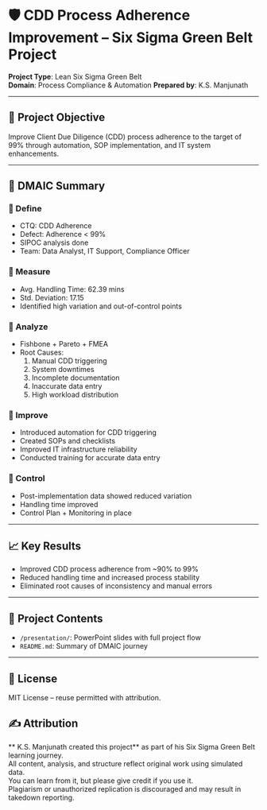 # 🛡️ CDD Process Adherence Improvement – Six Sigma Green Belt Project

**Project Type**: Lean Six Sigma Green Belt  
**Domain**: Process Compliance & Automation 
**Prepared by**: K.S. Manjunath

---

## 🎯 Project Objective

Improve Client Due Diligence (CDD) process adherence to the target of 99% through automation, SOP implementation, and IT system enhancements.

---

## 🧠 DMAIC Summary

### 🔹 Define  
- CTQ: CDD Adherence  
- Defect: Adherence < 99%  
- SIPOC analysis done  
- Team: Data Analyst, IT Support, Compliance Officer

### 🔹 Measure  
- Avg. Handling Time: 62.39 mins  
- Std. Deviation: 17.15  
- Identified high variation and out-of-control points

### 🔹 Analyze  
- Fishbone + Pareto + FMEA  
- Root Causes:  
  1. Manual CDD triggering  
  2. System downtimes  
  3. Incomplete documentation  
  4. Inaccurate data entry  
  5. High workload distribution

### 🔹 Improve  
- Introduced automation for CDD triggering  
- Created SOPs and checklists  
- Improved IT infrastructure reliability  
- Conducted training for accurate data entry

### 🔹 Control  
- Post-implementation data showed reduced variation  
- Handling time improved  
- Control Plan + Monitoring in place

---

## 📈 Key Results

- Improved CDD process adherence from ~90% to 99%  
- Reduced handling time and increased process stability  
- Eliminated root causes of inconsistency and manual errors

---

## 📂 Project Contents

- `/presentation/`: PowerPoint slides with full project flow  
- `README.md`: Summary of DMAIC journey

---

## 📜 License

MIT License – reuse permitted with attribution.

## ✍️ Attribution

** K.S. Manjunath created this project** as part of his Six Sigma Green Belt learning journey.  
All content, analysis, and structure reflect original work using simulated data.  
You can learn from it, but please give credit if you use it.  
Plagiarism or unauthorized replication is discouraged and may result in takedown reporting.
